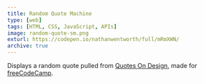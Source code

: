 ```yaml
---
title: Random Quote Machine
type: [web]
tags: [HTML, CSS, JavaScript, APIs]
image: random-quote-sm.png
exturl: https://codepen.io/nathanwentworth/full/mRmXWN/
archive: true
---
```

Displays a random quote pulled from [Quotes On Design](http://quotesondesign.com/), made for [freeCodeCamp](https://www.freecodecamp.com/).